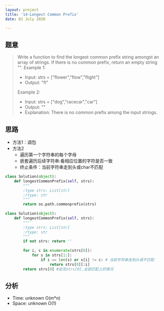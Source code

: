 ```yaml
---
layout: project
title: '14-Longest Common Prefix'
date: 01 July 2020

---
```

## 题意
> Write a function to find the longest common prefix string amongst an array of strings.
> If there is no common prefix, return an empty string "".
> Example 1:
> - Input: strs = ["flower","flow","flight"]
> - Output: "fl"
>
> Example 2:
> - Input: strs = ["dog","racecar","car"]
> - Output: ""
> - Explanation: There is no common prefix among the input strings.

## 思路
- 方法1：调包
- 方法2
  - 遍历第一个字符串的每个字母
  - 嵌套遍历后续字符串:看相应位置的字符是否一致
  - 终止条件：当前字符串走到头或char不匹配

~~~python
class Solution(object):
    def longestCommonPrefix(self, strs):
        """
        :type strs: List[str]
        :rtype: str
        """
        return os.path.commonprefix(strs)
        
class Solution(object):
    def longestCommonPrefix(self, strs):
        """
        :type strs: List[str]
        :rtype: str
        """
        if not strs: return ''
        
        for i, c in enumerate(strs[0]):
            for s in strs[1:]:
                if i == len(s) or s[i] != c: # 当前字符串走到头或不匹配
                    return strs[0][:i]
        return strs[0] #走完strs[0],全部匹配上的情况
~~~

## 分析
- Time: unknown O(m*n)
- Space: unknown O(1)
